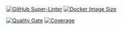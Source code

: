 [![GitHub Super-Linter](https://github.com/lucjans26/be-Notify-Rating/workflows/Lint%20Code%20Base/badge.svg)](https://github.com/marketplace/actions/super-linter)
[![Docker Image Size](https://badgen.net/docker/size/lucjans26/notify?icon=docker&label=image%20size)](https://hub.docker.com/repository/docker/lucjans26/notify)

[![Quality Gate](https://sonarcloud.io/api/project_badges/measure?project=lucjans26_be-Notify-Rating&metric=alert_status)](https://sonarcloud.io/dashboard?id=lucjans26_be-Notify-Rating) [![Coverage](https://sonarcloud.io/api/project_badges/measure?project=lucjans26_be-Notify-Rating&metric=coverage)](https://sonarcloud.io/component_measures?id=lucjans26_be-Notify-Rating&metric=coverage)
